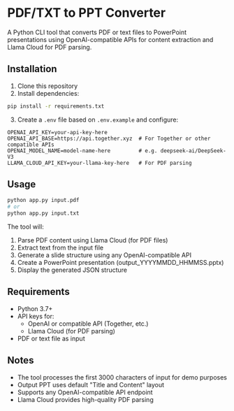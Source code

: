 # PDF/TXT to PPT Converter

A Python CLI tool that converts PDF or text files to PowerPoint presentations using OpenAI-compatible APIs for content extraction and Llama Cloud for PDF parsing.

## Installation

1. Clone this repository
2. Install dependencies:
```bash
pip install -r requirements.txt
```
3. Create a `.env` file based on `.env.example` and configure:
```env
OPENAI_API_KEY=your-api-key-here
OPENAI_API_BASE=https://api.together.xyz  # For Together or other compatible APIs
OPENAI_MODEL_NAME=model-name-here         # e.g. deepseek-ai/DeepSeek-V3
LLAMA_CLOUD_API_KEY=your-llama-key-here   # For PDF parsing
```

## Usage

```bash
python app.py input.pdf
# or
python app.py input.txt
```

The tool will:
1. Parse PDF content using Llama Cloud (for PDF files)
2. Extract text from the input file
3. Generate a slide structure using any OpenAI-compatible API
4. Create a PowerPoint presentation (output_YYYYMMDD_HHMMSS.pptx)
5. Display the generated JSON structure

## Requirements

- Python 3.7+
- API keys for:
  - OpenAI or compatible API (Together, etc.)
  - Llama Cloud (for PDF parsing)
- PDF or text file as input

## Notes

- The tool processes the first 3000 characters of input for demo purposes
- Output PPT uses default "Title and Content" layout
- Supports any OpenAI-compatible API endpoint
- Llama Cloud provides high-quality PDF parsing

